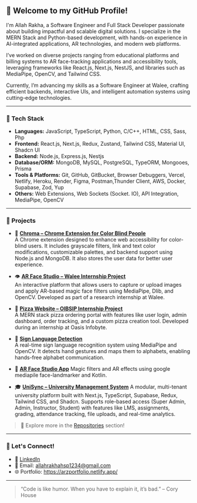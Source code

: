 ## 👋 Welcome to my GitHub Profile!

I'm Allah Rakha, a Software Engineer and Full Stack Developer passionate about building impactful and scalable digital solutions. I specialize in the MERN Stack and Python-based development, with hands-on experience in AI-integrated applications, AR technologies, and modern web platforms.

I’ve worked on diverse projects ranging from educational platforms and billing systems to AR face-tracking applications and accessibility tools, leveraging frameworks like React.js, Next.js, NestJS, and libraries such as MediaPipe, OpenCV, and Tailwind CSS.

Currently, I’m advancing my skills as a Software Engineer at Walee, crafting efficient backends, interactive UIs, and intelligent automation systems using cutting-edge technologies.

---

### 🔧 Tech Stack
- **Languages:** JavaScript, TypeScript, Python, C/C++, HTML, CSS, Sass, Php
- **Frontend:** React.js, Next.js, Redux, Zustand, Tailwind CSS, Material UI, Shadcn UI
- **Backend:** Node.js, Express.js, Nestjs
- **Database/ORM:** MongoDB, MySQL, PostgreSQL, TypeORM, Mongooes, Prisma
- **Tools & Platforms:** Git, GitHub, GitBucket, Browser Debuggers, Vercel, Netlify, Heroku, Render, Figma, Postman,Thunder Client, AWS, Docker, Supabase, Zod, Yup
- **Others:** Web Extensions, Web Sockets (Socket. IO), API Integration, MediaPipe, OpenCV

---

### 🚀 Projects

- 🧩 [**Chroma – Chrome Extension for Color Blind People**](https://github.com/Chroma-Extension-For-ColorBlind-People/Chroma)  
  A Chrome extension designed to enhance web accessibility for color-blind users. It includes grayscale filters, link and text color modifications, customizable palettes, and backend support using Node.js and MongoDB. It also stores the user data for better user experience.

- 👁️ [**AR Face Studio – Walee Internship Project**](https://github.com/AllahRakha1234/ARFaceStudio-Website-Walee)  
  An interactive platform that allows users to capture or upload images and apply AR-based magic face filters using MediaPipe, Dlib, and OpenCV. Developed as part of a research internship at Walee.

- 🍕 [**Pizza Website – OIBSIP Internship Project**](https://github.com/AllahRakha1234/Pizza-Website-OIBSIP)  
  A MERN stack pizza ordering portal with features like user login, admin dashboard, order tracking, and a custom pizza creation tool. Developed during an internship at Oasis Infobyte.

- 🤟 [**Sign Language Detection**](https://github.com/AllahRakha1234/Sign-Language-Detection)  
  A real-time sign language recognition system using MediaPipe and OpenCV. It detects hand gestures and maps them to alphabets, enabling hands-free alphabet communication.

- 🎨 **[AR Face Studio App](https://github.com/AllahRakha1234/Walee-AR-Studio-Android)**
  Magic filters and AR effects using google mediapile face-landmarker and Kotlin.

- 🎓 **[UniSync – University Management System](https://github.com/AllahRakha1234/Unisync)**
  A modular, multi-tenant university platform built with Next.js, TypeScript, Supabase, Redux, Tailwind CSS, and Shadcn. Supports role-based access (Super Admin, Admin, Instructor, Student) with features like LMS, assignments, grading, attendance tracking, file uploads, and real-time analytics. 
  
> 📌 Explore more in the [Repositories](https://github.com/AllahRakha1234?tab=repositories) section!

---


### 🤝 Let's Connect!
- 💼 [LinkedIn](https://www.linkedin.com/in/allah-rakha-z-a88b74233/)
- 📧 Email: allahrakhahsp1234@gmail.com
- 🌐 Portfolio: https://arzportfolio.netlify.app/

---

> “Code is like humor. When you have to explain it, it’s bad.” – Cory House
